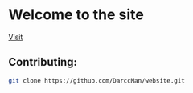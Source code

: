 # Welcome to the site

[Visit](https://epicwebsite.github.io)

## Contributing:

```bash
git clone https://github.com/DarccMan/website.git
```